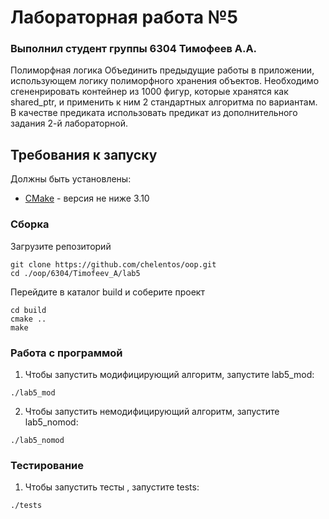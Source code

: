 # Лабораторная работа №5
### Выполнил студент группы 6304 Тимофеев А.А.

Полиморфная логика
Объединить предыдущие работы в приложении, использующем логику полиморфного хранения объектов. Необходимо сгененрировать контейнер из 1000 фигур, которые хранятся как shared_ptr<Shape>, и применить к ним 2 стандартных алгоритма по вариантам. В качестве предиката использовать предикат из дополнительного задания 2-й лабораторной.

## Требования к запуску

Должны быть установлены:

* [CMake](https://cmake.org/) - версия не ниже 3.10

### Сборка

Загрузите репозиторий
```
git clone https://github.com/chelentos/oop.git
cd ./oop/6304/Timofeev_A/lab5
```
Перейдите в каталог build и соберите проект
```
cd build
cmake ..
make
```
### Работа с программой
1.  Чтобы запустить модифицирующий алгоритм, запустите lab5_mod:
```
./lab5_mod
```
2.  Чтобы запустить немодифицирующий алгоритм, запустите lab5_nomod:
```
./lab5_nomod
```

### Тестирование
1.  Чтобы запустить тесты , запустите tests:
```
./tests
```
